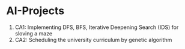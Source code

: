 # AI-Projects
1. CA1: Implementing DFS, BFS, Iterative Deepening Search (IDS) for sloving a maze
2. CA2: Scheduling the university curriculum by genetic algorithm
